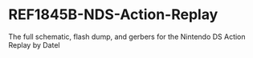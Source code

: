 # REF1845B-NDS-Action-Replay
The full schematic, flash dump, and gerbers for the Nintendo DS Action Replay by Datel
